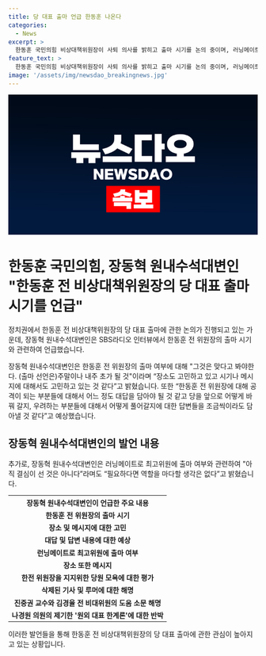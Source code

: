 ```yaml
---
title: 당 대표 출마 언급 한동훈 나온다
categories:
  - News
excerpt: >
  한동훈 국민의힘 비상대책위원장이 사퇴 의사를 밝히고 출마 시기를 논의 중이며, 러닝메이트에 대해 논의 중인 것으로 보입니다. 또한, 한 전 위원장을 둘러싼 소문에 대해 해명하고, 나경원 의원의 원외 대표 한계론에 반박했습니다. 한동훈 전 비상대책위원장의 행보에 관심이 높아지고 있는 상황입니다.
feature_text: >
  한동훈 국민의힘 비상대책위원장이 사퇴 의사를 밝히고 출마 시기를 논의 중이며, 러닝메이트에 대해 논의 중인 것으로 보입니다. 또한, 한 전 위원장을 둘러싼 소문에 대해 해명하고, 나경원 의원의 원외 대표 한계론에 반박했습니다. 한동훈 전 비상대책위원장의 행보에 관심이 높아지고 있는 상황입니다.
image: '/assets/img/newsdao_breakingnews.jpg'
---
```


<p><img src="/assets/img/newsdao_breakingnews.jpg" alt="implanttips 속보" /></p>

<h1 data-ke-size="size26">한동훈 국민의힘, 장동혁 원내수석대변인 "한동훈 전 비상대책위원장의 당 대표 출마 시기를 언급"</h1>

<p>정치권에서 한동훈 전 비상대책위원장의 당 대표 출마에 관한 논의가 진행되고 있는 가운데, 장동혁 원내수석대변인은 SBS라디오 인터뷰에서 한동훈 전 위원장의 출마 시기와 관련하여 언급했습니다.</p>

<p data-ke-size="size16">장동혁 원내수석대변인은 한동훈 전 위원장의 출마 여부에 대해 "그것은 맞다고 봐야한다. (출마 선언은)주말이나 내주 초가 될 것"이라며 “장소도 고민하고 있고 시기나 메시지에 대해서도 고민하고 있는 것 같다”고 밝혔습니다. 또한 “한동훈 전 위원장에 대해 공격이 되는 부분들에 대해서 어느 정도 대답을 담아야 될 것 같고 당을 앞으로 어떻게 바꿔 갈지, 우려하는 부분들에 대해서 어떻게 풀어갈지에 대한 답변들을 조금씩이라도 담아낼 것 같다”고 예상했습니다.</p>

<h2 data-ke-size="size26">장동혁 원내수석대변인의 발언 내용</h2>

<p>추가로, 장동혁 원내수석대변인은 러닝메이트로 최고위원에 출마 여부와 관련하여 "아직 결심이 선 것은 아니다”라며도 “필요하다면 역할을 마다할 생각은 없다”고 밝혔습니다. </p>

<table>
  <tr>
    <th><b>장동혁 원내수석대변인이 언급한 주요 내용</b></th>
  </tr>
  <tr>
    <td style="text-align: center; height: 17px;"><b>한동훈 전 위원장의 출마 시기</b></td>
  </tr>
  <tr>
    <td style="text-align: center; height: 17px;"><b>장소 및 메시지에 대한 고민</b></td>
  </tr>
  <tr>
    <td style="text-align: center; height: 17px;"><b>대답 및 답변 내용에 대한 예상</b></td>
  </tr>
  <tr>
    <td style="text-align: center; height: 17px;"><b>런닝메이트로 최고위원에 출마 여부</b></td>
  </tr>
  <tr>
    <td style="text-align: center; height: 17px;"><b>장소 또한 메시지</b></td>
  </tr>
  <tr>
    <td style="text-align: center; height: 17px;"><b>한전 위원장을 지지위한 당원 모욕에 대한 평가</b></td>
  </tr>
  <tr>
    <td style="text-align: center; height: 17px;"><b>삭제된 기사 및 루머에 대한 해명</b></td>
  </tr>
  <tr>
    <td style="text-align: center; height: 17px;"><b>진중권 교수와 김경율 전 비대위원의 도움 소문 해명</b></td>
  </tr>
  <tr>
    <td style="text-align: center; height: 17px;"><b>나경원 의원의 제기한 '원외 대표 한계론'에 대한 반박</b></td>
  </tr>
</table>

<p>이러한 발언들을 통해 한동훈 전 비상대책위원장의 당 대표 출마에 관한 관심이 높아지고 있는 상황입니다.</p>

